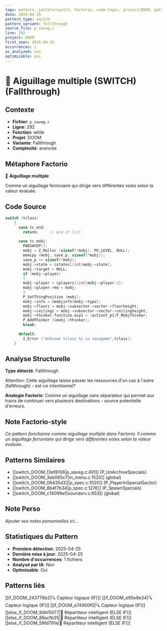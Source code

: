 ```yaml
---
tags: pattern, pattern/switch, factorio, code-logic, project/DOOM, pattern/variant/fallthrough
date: 2025-04-25
pattern_type: switch
pattern_variant: fallthrough
source_file: p_saveg.c
line: 292
project: DOOM
first_seen: 2025-04-25
occurrences: 1
ai_analyzed: non
optimizable: oui
---
```


# 🔀 Aiguillage multiple (SWITCH) (Fallthrough)

## Contexte
- **Fichier**: `p_saveg.c`
- **Ligne**: 292
- **Fonction**: while
- **Projet**: DOOM
- **Variante**: Fallthrough
- **Complexité**: avancée

## Métaphore Factorio
🔀 **Aiguillage multiple**

Comme un aiguillage ferroviaire qui dirige vers différentes voies selon la valeur évaluée.

## Code Source
```c
switch (tclass)
	{
	  case tc_end:
	    return; 	// end of list
			
	  case tc_mobj:
	    PADSAVEP();
	    mobj = Z_Malloc (sizeof(*mobj), PU_LEVEL, NULL);
	    memcpy (mobj, save_p, sizeof(*mobj));
	    save_p += sizeof(*mobj);
	    mobj->state = &states[(int)mobj->state];
	    mobj->target = NULL;
	    if (mobj->player)
	    {
		mobj->player = &players[(int)mobj->player-1];
		mobj->player->mo = mobj;
	    }
	    P_SetThingPosition (mobj);
	    mobj->info = &mobjinfo[mobj->type];
	    mobj->floorz = mobj->subsector->sector->floorheight;
	    mobj->ceilingz = mobj->subsector->sector->ceilingheight;
	    mobj->thinker.function.acp1 = (actionf_p1)P_MobjThinker;
	    P_AddThinker (&mobj->thinker);
	    break;
			
	  default:
	    I_Error ("Unknown tclass %i in savegame",tclass);
	}
```

## Analyse Structurelle
**Type détecté**: Fallthrough

Attention: Cette aiguillage laisse passer les ressources d'un cas à l'autre (fallthrough) - est-ce intentionnel?

**Analogie Factorio**:
Comme un aiguillage sans séparateur qui permet aux trains de continuer vers plusieurs destinations - source potentielle d'erreurs.

## Note Factorio-style
*Ce pattern fonctionne comme aiguillage multiple dans Factorio. Il comme un aiguillage ferroviaire qui dirige vers différentes voies selon la valeur évaluée.*

## Patterns Similaires
- [[switch_DOOM_13ef8106|p_saveg.c:491]] (P_UnArchiveSpecials)
- [[switch_DOOM_3eb065c7|m_menu.c:1520]] (global)
- [[switch_DOOM_06435d32|p_spec.c:1020]] (P_PlayerInSpecialSector)
- [[switch_DOOM_8b4f7b34|p_spec.c:1276]] (P_SpawnSpecials)
- [[switch_DOOM_c14099ef|soundsrv.c:653]] (global)

## Note Perso
*Ajouter vos notes personnelles ici...*

## Statistiques du Pattern
- **Première détection**: 2025-04-25
- **Dernière mise à jour**: 2025-04-25
- **Nombre d'occurrences**: 1 fichiers
- **Analysé par IA**: Non
- **Optimisable**: Oui

## Patterns liés
[[if_DOOM_243776b2|🔍 Capteur logique (IF)]]
[[if_DOOM_e95e8e34|🔍 Capteur logique (IF)]]
[[if_DOOM_e74900f0|🔍 Capteur logique (IF)]]
[[else_if_DOOM_9dbf5077|🔄 Répartiteur intelligent (ELSE IF)]]
[[else_if_DOOM_88acfb35|🔄 Répartiteur intelligent (ELSE IF)]]
[[else_if_DOOM_59fd791e|🔄 Répartiteur intelligent (ELSE IF)]]
